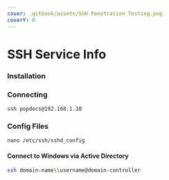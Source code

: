 ```yaml
---
cover: .gitbook/assets/SSH Penetration Testing.png
coverY: 0
---
```


# SSH Service Info

### Installation

### Connecting

```
ssh popdocs@192.168.1.10
```

### Config Files

```
nano /etc/ssh/sshd_config
```

#### Connect to Windows via Active Directory <a href="#connect-to-windows-via-active-directory" id="connect-to-windows-via-active-directory"></a>

```sh
ssh domain-name\\username@domain-controller
```
